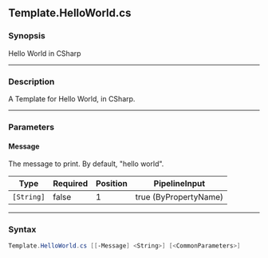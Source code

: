 Template.HelloWorld.cs
----------------------

### Synopsis
Hello World in CSharp

---

### Description

A Template for Hello World, in CSharp.

---

### Parameters
#### **Message**
The message to print.  By default, "hello world".

|Type      |Required|Position|PipelineInput        |
|----------|--------|--------|---------------------|
|`[String]`|false   |1       |true (ByPropertyName)|

---

### Syntax
```PowerShell
Template.HelloWorld.cs [[-Message] <String>] [<CommonParameters>]
```
